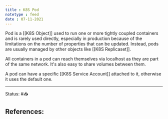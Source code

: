 ```yaml
---
title : K8S Pod
notetype : feed
date : 07-11-2021
---
```


Pod is a [[K8S Object]] used to run one or more tightly coupled containers and is rarely used directly, especially in production because of the limitations on the number of properties that can be updated. Instead, pods are usually managed by other objects like [[K8S Replicaset]].

All containers in a pod can reach themselves via localhost as they are part of the same network. It's also easy to share volumes between them.

A pod can have a specific [[K8S Service Account]] attached to it, otherwise it uses the default one.

-----

Status: #📥

References:
- 
